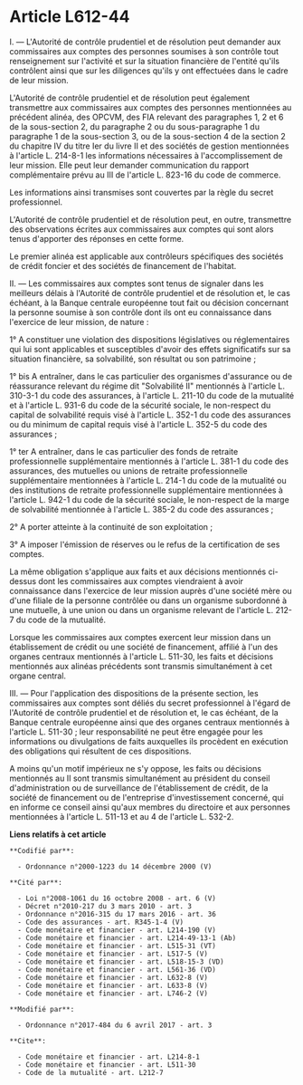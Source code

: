 # Article L612-44

I. ― L'Autorité de contrôle prudentiel et de résolution peut demander aux commissaires aux comptes des personnes soumises à
son contrôle tout renseignement sur l'activité et sur la situation financière de l'entité qu'ils contrôlent ainsi que sur les
diligences qu'ils y ont effectuées dans le cadre de leur mission.

L'Autorité de contrôle prudentiel et de résolution peut également transmettre aux commissaires aux comptes des personnes
mentionnées au précédent alinéa, des OPCVM, des FIA relevant des paragraphes 1, 2 et 6 de la sous-section 2, du paragraphe 2
ou du sous-paragraphe 1 du paragraphe 1 de la sous-section 3, ou de la sous-section 4 de la section 2 du chapitre IV du titre
Ier du livre II et des sociétés de gestion mentionnées à l'article L. 214-8-1 les informations nécessaires à
l'accomplissement de leur mission. Elle peut leur demander communication du rapport complémentaire prévu au III de l'article
L. 823-16 du code de commerce.

Les informations ainsi transmises sont couvertes par la règle du secret professionnel.

L'Autorité de contrôle prudentiel et de résolution peut, en outre, transmettre des observations écrites aux commissaires aux
comptes qui sont alors tenus d'apporter des réponses en cette forme.

Le premier alinéa est applicable aux contrôleurs spécifiques des sociétés de crédit foncier et des sociétés de financement de
l'habitat.

II. ― Les commissaires aux comptes sont tenus de signaler dans les meilleurs délais à l'Autorité de contrôle prudentiel et de
résolution et, le cas échéant, à la Banque centrale européenne tout fait ou décision concernant la personne soumise à son
contrôle dont ils ont eu connaissance dans l'exercice de leur mission, de nature :

1° A constituer une violation des dispositions législatives ou réglementaires qui lui sont applicables et susceptibles
d'avoir des effets significatifs sur sa situation financière, sa solvabilité, son résultat ou son patrimoine ;

1° bis A entraîner, dans le cas particulier des organismes d'assurance ou de réassurance relevant du régime dit "Solvabilité
II" mentionnés à l'article L. 310-3-1 du code des assurances, à l'article L. 211-10 du code de la mutualité et à l'article L.
931-6 du code de la sécurité sociale, le non-respect du capital de solvabilité requis visé à l'article L. 352-1 du code des
assurances ou du minimum de capital requis visé à l'article L. 352-5 du code des assurances ;

1° ter A entraîner, dans le cas particulier des fonds de retraite professionnelle supplémentaire mentionnés à l'article L.
381-1 du code des assurances, des mutuelles ou unions de retraite professionnelle supplémentaire mentionnées à l'article L.
214-1 du code de la mutualité ou des institutions de retraite professionnelle supplémentaire mentionnées à l'article L. 942-1
du code de la sécurité sociale, le non-respect de la marge de solvabilité mentionnée à l'article L. 385-2 du code des
assurances ;

2° A porter atteinte à la continuité de son exploitation ;

3° A imposer l'émission de réserves ou le refus de la certification de ses comptes.

La même obligation s'applique aux faits et aux décisions mentionnés ci-dessus dont les commissaires aux comptes viendraient à
avoir connaissance dans l'exercice de leur mission auprès d'une société mère ou d'une filiale de la personne contrôlée ou
dans un organisme subordonné à une mutuelle, à une union ou dans un organisme relevant de l'article L. 212-7 du code de la
mutualité.

Lorsque les commissaires aux comptes exercent leur mission dans un établissement de crédit ou une société de financement,
affilié à l'un des organes centraux mentionnés à l'article L. 511-30, les faits et décisions mentionnés aux alinéas
précédents sont transmis simultanément à cet organe central.

III. ― Pour l'application des dispositions de la présente section, les commissaires aux comptes sont déliés du secret
professionnel à l'égard de l'Autorité de contrôle prudentiel et de résolution et, le cas échéant, de la Banque centrale
européenne ainsi que des organes centraux mentionnés à l'article L. 511-30 ; leur responsabilité ne peut être engagée pour
les informations ou divulgations de faits auxquelles ils procèdent en exécution des obligations qui résultent de ces
dispositions.

A moins qu'un motif impérieux ne s'y oppose, les faits ou décisions mentionnés au II sont transmis simultanément au président
du conseil d'administration ou de surveillance de l'établissement de crédit, de la société de financement ou de l'entreprise
d'investissement concerné, qui en informe ce conseil ainsi qu'aux membres du directoire et aux personnes mentionnées à
l'article L. 511-13 et au 4 de l'article L. 532-2.

**Liens relatifs à cet article**

	**Codifié par**:

	  - Ordonnance n°2000-1223 du 14 décembre 2000 (V)

	**Cité par**:

	  - Loi n°2008-1061 du 16 octobre 2008 - art. 6 (V)
	  - Décret n°2010-217 du 3 mars 2010 - art. 3
	  - Ordonnance n°2016-315 du 17 mars 2016 - art. 36
	  - Code des assurances - art. R345-1-4 (V)
	  - Code monétaire et financier - art. L214-190 (V)
	  - Code monétaire et financier - art. L214-49-13-1 (Ab)
	  - Code monétaire et financier - art. L515-31 (VT)
	  - Code monétaire et financier - art. L517-5 (V)
	  - Code monétaire et financier - art. L518-15-3 (VD)
	  - Code monétaire et financier - art. L561-36 (VD)
	  - Code monétaire et financier - art. L632-8 (V)
	  - Code monétaire et financier - art. L633-8 (V)
	  - Code monétaire et financier - art. L746-2 (V)

	**Modifié par**:

	  - Ordonnance n°2017-484 du 6 avril 2017 - art. 3

	**Cite**:

	  - Code monétaire et financier - art. L214-8-1
	  - Code monétaire et financier - art. L511-30
	  - Code de la mutualité - art. L212-7
